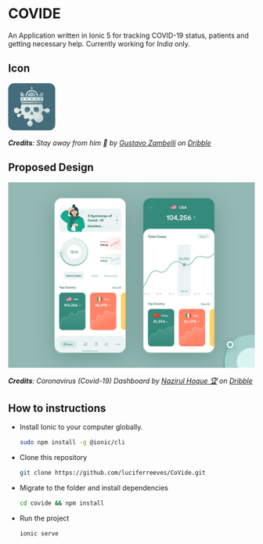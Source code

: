 # COVIDE

An Application written in Ionic 5 for tracking COVID-19 status, patients and getting necessary help. Currently working for *India* only.

## Icon

<img width="96px" src="./images/CovidIcon.png" style="border-radius: 12px;">

***Credits**: Stay away from him 🙏 by [Gustavo Zambelli](https://dribbble.com/zamax) on [Dribble](https://dribbble.com/shots/10844016-Stay-away-from-him/attachments/2497071?mode=media)*

## Proposed Design

![proposed design](./images/proposedDesign.png)

***Credits**: Coronavirus (Covid-19) Dashboard by [Nazirul Hoque 🏆](https://dribbble.com/nazirulhoque) on [Dribble](https://dribbble.com/shots/10847147-Coronavirus-Covid-19-Dashboard/attachments/2500285?mode=media)*

## How to instructions

- Install Ionic to your computer globally.

    ````bash
    sudo npm install -g @ionic/cli
    ````

- Clone this repository

    ````bash
    git clone https://github.com/luciferreeves/CoVide.git
    ````

- Migrate to the folder and install dependencies

    ````bash
    cd covide && npm install
    ````
- Run the project

    ````bash
    ionic serve
    ````